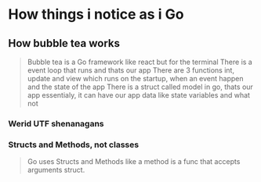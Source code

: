 # How things i notice as i Go

## How bubble tea works 
> Bubble tea is a Go framework like react but for the terminal
> There is a event loop that runs and thats our app
> There are 3 functions int, update and view which runs on the startup, when an event happen and the state of the app
> There is a struct called model in go, thats our app essentialy, it can have our app data like state variables and what not

### Werid UTF shenanagans
### Structs and Methods, not classes
> Go uses Structs and Methods like a method is a func that accepts arguments struct.


